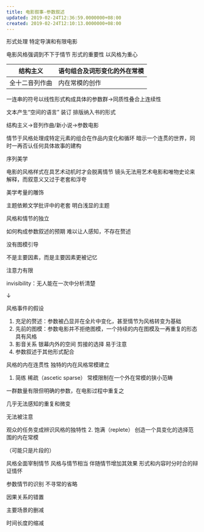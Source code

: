 ```yaml
---
title: 电影叙事-参数叙述
updated: 2019-02-24T12:36:59.0000000+08:00
created: 2019-02-24T12:10:13.0000000+08:00
---
```


形式处理
特定导演和有限电影

电影风格强调到不下于情节
形式的重要性
以风格为重心

| 结构主义       | 语句组合及词形变化的外在常模 |
|----------------|------------------------------|
| 全十二音列作曲 | 内在常模的创作               |

一连串的符号以线性形式构成具体的参数群→同质性叠合上连续性

文本产生“空间的语言”
装订 排版纳入书的形式

结构主义→音列作曲/新小说→参数电影

情节于风格处理成特定元素的组合在作品内变化和循环
暗示一个连贯的世界，同时一再否认任何具体故事的建构

序列美学

电影的风格样式在具艺术动机时才会脱离情节
镜头无法用艺术电影和唯物史论来解释，而叙意义又过于老套和浮夸

美学考量的雕饰

主题依赖文学批评中的老套
明白浅显的主题

风格和情节的独立

如何构成参数叙述的预期
难以让人感知，不存在赘述

没有图模引导

不是主要因素，而是主要因素更被记忆

注意力有限

invisibility：无人能在一次中分析清楚

↓

风格事件的假设
1.  充足的赘述：参数被凸显并在全片中变化，甚至情节为风格转变为基础
2.  先前的图模：参数电影并不拒绝图模，一个持续的内在图模及一再重复的形态 具有风格
3.  影音关系 银幕内外的空间 剪接的选择 易于注意
4.  参数叙述于其他形式配合

风格的内在连贯性
独特的内在风格常模建立
1.  简练 稀疏（ascetic sparse）
常模限制在一个外在常模的狭小范畴

一群数量有限但明确的参数，在电影过程中重复之

几乎无法感知的重复和微变

无法被注意

观众的任务变成辨识风格的独特性
2.  饱满（replete）
创造一个具变化的选择范围的内在常模

（可能只是片段的）

风格全面宰制情节
风格与情节相当
伴随情节增加其效果
形式和内容时分时合的辩证情怀

参数情节的识别
不寻常的省略

因果关系的错置

主要场景的删减

时间长度的缩减
